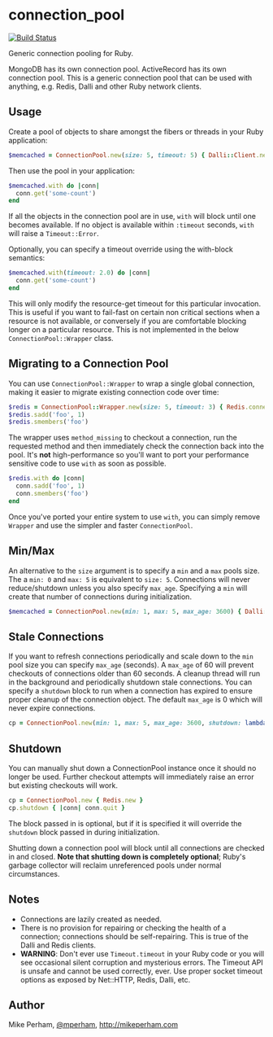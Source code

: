 connection\_pool
=================
[![Build Status](https://travis-ci.org/mperham/connection_pool.svg)](https://travis-ci.org/mperham/connection_pool)

Generic connection pooling for Ruby.

MongoDB has its own connection pool.  ActiveRecord has its own connection pool.
This is a generic connection pool that can be used with anything, e.g. Redis,
Dalli and other Ruby network clients.


Usage
-----

Create a pool of objects to share amongst the fibers or threads in your Ruby
application:

``` ruby
$memcached = ConnectionPool.new(size: 5, timeout: 5) { Dalli::Client.new }
```

Then use the pool in your application:

``` ruby
$memcached.with do |conn|
  conn.get('some-count')
end
```

If all the objects in the connection pool are in use, `with` will block
until one becomes available.  If no object is available within `:timeout` seconds,
`with` will raise a `Timeout::Error`.

Optionally, you can specify a timeout override using the with-block semantics:

``` ruby
$memcached.with(timeout: 2.0) do |conn|
  conn.get('some-count')
end
```

This will only modify the resource-get timeout for this particular
invocation. This is useful if you want to fail-fast on certain non critical
sections when a resource is not available, or conversely if you are comfortable
blocking longer on a particular resource. This is not implemented in the below
`ConnectionPool::Wrapper` class.

## Migrating to a Connection Pool

You can use `ConnectionPool::Wrapper` to wrap a single global connection,
making it easier to migrate existing connection code over time:

``` ruby
$redis = ConnectionPool::Wrapper.new(size: 5, timeout: 3) { Redis.connect }
$redis.sadd('foo', 1)
$redis.smembers('foo')
```

The wrapper uses `method_missing` to checkout a connection, run the requested
method and then immediately check the connection back into the pool.  It's
**not** high-performance so you'll want to port your performance sensitive code
to use `with` as soon as possible.

``` ruby
$redis.with do |conn|
  conn.sadd('foo', 1)
  conn.smembers('foo')
end
```

Once you've ported your entire system to use `with`, you can simply remove
`Wrapper` and use the simpler and faster `ConnectionPool`.


## Min/Max

An alternative to the `size` argument is to specify a `min` and a `max` pools size.
The a `min: 0` and `max: 5` is equivalent to `size: 5`. Connections will never 
reduce/shutdown unless you also specify `max_age`. Specifying a `min` will create
that number of connections during initialization.

``` ruby
$memcached = ConnectionPool.new(min: 1, max: 5, max_age: 3600) { Dalli::Client.new }
```

## Stale Connections

If you want to refresh connections periodically and scale down to the `min` pool size
you can specify `max_age` (seconds). A `max_age` of 60 will prevent checkouts of 
connections older than 60 seconds. A cleanup thread will run in the background and
periodically shutdown stale connections. You can specify a `shutdown` block to run
when a connection has expired to ensure proper cleanup of the connection object. The
default `max_age` is 0 which will never expire connections.

``` ruby
cp = ConnectionPool.new(min: 1, max: 5, max_age: 3600, shutdown: lambda{|conn| conn.quit }) { Redis.new }
```

## Shutdown

You can manually shut down a ConnectionPool instance once it should no longer be used.
Further checkout attempts will immediately raise an error but existing checkouts
will work.

```ruby
cp = ConnectionPool.new { Redis.new }
cp.shutdown { |conn| conn.quit }
```

The block passed in is optional, but if it is specified it will override the `shutdown` 
block passed in during initialization.

Shutting down a connection pool will block until all connections are checked in and closed.
**Note that shutting down is completely optional**; Ruby's garbage collector will reclaim
unreferenced pools under normal circumstances.



Notes
-----

- Connections are lazily created as needed.
- There is no provision for repairing or checking the health of a connection;
  connections should be self-repairing.  This is true of the Dalli and Redis
  clients.
- **WARNING**: Don't ever use `Timeout.timeout` in your Ruby code or you will see
  occasional silent corruption and mysterious errors.  The Timeout API is unsafe
  and cannot be used correctly, ever.  Use proper socket timeout options as
  exposed by Net::HTTP, Redis, Dalli, etc.


Author
------

Mike Perham, [@mperham](https://twitter.com/mperham), <http://mikeperham.com>

